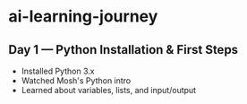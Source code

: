 # ai-learning-journey
## Day 1 — Python Installation & First Steps
- Installed Python 3.x
- Watched Mosh's Python intro
- Learned about variables, lists, and input/output
